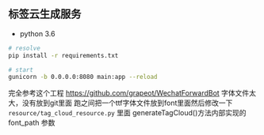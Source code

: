 标签云生成服务
---

* python 3.6

```bash
# resolve
pip install -r requirements.txt

# start
gunicorn -b 0.0.0.0:8080 main:app --reload
```

完全参考这个工程 https://github.com/grapeot/WechatForwardBot
字体文件太大，没有放到git里面
跑之间把一个ttf字体文件放到font里面然后修改一下 `resource/tag_cloud_resource.py` 里面 generateTagCloud()方法内部实现的 font_path 参数

